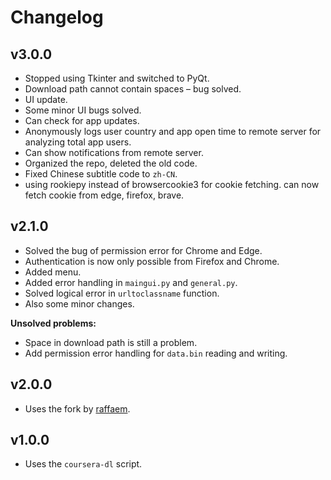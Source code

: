 # Changelog

## v3.0.0
- Stopped using Tkinter and switched to PyQt.
- Download path cannot contain spaces – bug solved.
- UI update.
- Some minor UI bugs solved.
- Can check for app updates.
- Anonymously logs user country and app open time to remote server for analyzing total app users.
- Can show notifications from remote server.
- Organized the repo, deleted the old code.
- Fixed Chinese subtitle code to `zh-CN`.
- using rookiepy instead of browsercookie3 for cookie fetching. can now fetch cookie from edge, firefox, brave.


## v2.1.0
- Solved the bug of permission error for Chrome and Edge.
- Authentication is now only possible from Firefox and Chrome.
- Added menu.
- Added error handling in `maingui.py` and `general.py`.
- Solved logical error in `urltoclassname` function.
- Also some minor changes.

**Unsolved problems:**
- Space in download path is still a problem.
- Add permission error handling for `data.bin` reading and writing.

## v2.0.0
- Uses the fork by [raffaem](https://github.com/raffaem/cs-dlp).

## v1.0.0
- Uses the `coursera-dl` script.
